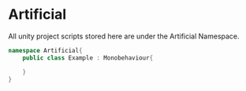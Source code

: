 # Artificial

All unity project scripts stored here are under the Artificial Namespace.

```csharp
namespace Artificial{
    public class Example : Monobehaviour{

    }
}
```